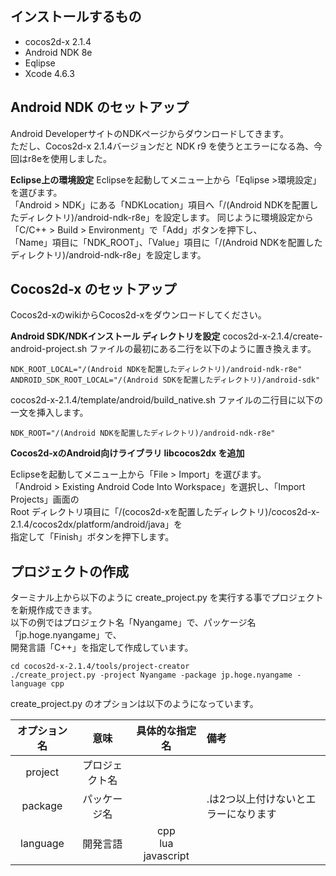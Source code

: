 ## インストールするもの
* cocos2d-x 2.1.4
* Android NDK 8e
* Eqlipse 
* Xcode 4.6.3 

## Android NDK のセットアップ
Android DeveloperサイトのNDKページからダウンロードしてきます。  
ただし、Cocos2d-x 2.1.4バージョンだと NDK r9 を使うとエラーになる為、今回はr8eを使用しました。

**Eclipse上の環境設定**
Eclipseを起動してメニュー上から「Eqlipse >環境設定」を選びます。  
「Android > NDK」にある「NDKLocation」項目へ「/(Android NDKを配置したディレクトリ)/android-ndk-r8e」を設定します。
同じように環境設定から「C/C++ > Build > Environment」で「Add」ボタンを押下し、  
「Name」項目に「NDK_ROOT」、「Value」項目に「/(Android NDKを配置したディレクトリ)/android-ndk-r8e」を設定します。

## Cocos2d-x のセットアップ
Cocos2d-xのwikiからCocos2d-xをダウンロードしてください。

**Android SDK/NDKインストール ディレクトリを設定**
cocos2d-x-2.1.4/create-android-project.sh ファイルの最初にある二行を以下のように置き換えます。
```
NDK_ROOT_LOCAL="/(Android NDKを配置したディレクトリ)/android-ndk-r8e"
ANDROID_SDK_ROOT_LOCAL="/(Android SDKを配置したディレクトリ)/android-sdk"
```

cocos2d-x-2.1.4/template/android/build_native.sh ファイルの二行目に以下の一文を挿入します。

```
NDK_ROOT="/(Android NDKを配置したディレクトリ)/android-ndk-r8e"
```

**Cocos2d-xのAndroid向けライブラリ libcocos2dx を追加**

Eclipseを起動してメニュー上から「File > Import」を選びます。  
「Android > Existing Android Code Into Workspace」を選択し、「Import Projects」画面の  
Root ディレクトリ項目に「/(cocos2d-xを配置したディレクトリ)/cocos2d-x-2.1.4/cocos2dx/platform/android/java」を  
指定して「Finish」ボタンを押下します。

## プロジェクトの作成
ターミナル上から以下のように create_project.py を実行する事でプロジェクトを新規作成できます。  
以下の例ではプロジェクト名「Nyangame」で、パッケージ名「jp.hoge.nyangame」で、  
開発言語「C++」を指定して作成しています。

```
cd cocos2d-x-2.1.4/tools/project-creator
./create_project.py -project Nyangame -package jp.hoge.nyangame -language cpp
```

create_project.py のオプションは以下のようになっています。

| オプション名 | 意味 | 具体的な指定名 | 備考 |
| :----------: | :--: | :------------: | :--- |
| project	| プロジェクト名 | | |
| package	| パッケージ名 | |.は2つ以上付けないとエラーになります |
| language | 開発言語 | cpp<br>lua<br>javascript | |
